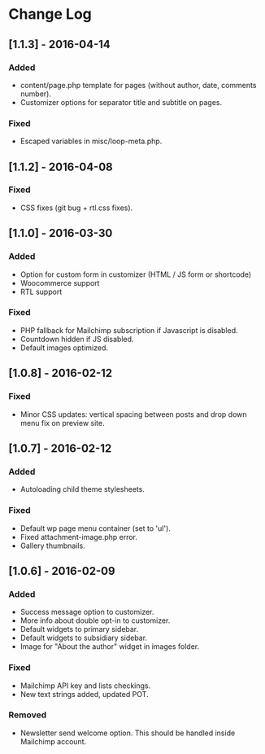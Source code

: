 # Change Log

## [1.1.3] - 2016-04-14

### Added

* content/page.php template for pages (without author, date, comments number).
* Customizer options for separator title and subtitle on pages.

### Fixed

* Escaped variables in misc/loop-meta.php.

## [1.1.2] - 2016-04-08

### Fixed

* CSS fixes (git bug + rtl.css fixes).

## [1.1.0] - 2016-03-30

### Added

* Option for custom form in customizer (HTML / JS form or shortcode)
* Woocommerce support
* RTL support

### Fixed

* PHP fallback for Mailchimp subscription if Javascript is disabled.
* Countdown hidden if JS disabled.
* Default images optimized.

## [1.0.8] - 2016-02-12

### Fixed

* Minor CSS updates: vertical spacing between posts and drop down menu fix on preview site.

## [1.0.7] - 2016-02-12

### Added

* Autoloading child theme stylesheets.

### Fixed

* Default wp page menu container (set to 'ul').
* Fixed attachment-image.php error.
* Gallery thumbnails.

## [1.0.6] - 2016-02-09

### Added

* Success message option to customizer.
* More info about double opt-in to customizer.
* Default widgets to primary sidebar.
* Default widgets to subsidiary sidebar.
* Image for "About the author" widget in images folder.

### Fixed

* Mailchimp API key and lists checkings.
* New text strings added, updated POT.

### Removed

* Newsletter send welcome option. This should be handled inside Mailchimp account.